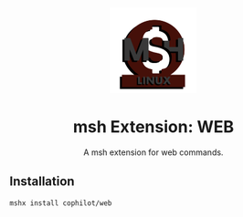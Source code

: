 <div align="center">
  <br />
  <img src="assets/logo.png" alt="mshLogo" width="30%"/>
  <h1>msh Extension: WEB</h1>
  <p>
    A msh extension for web commands.
  </p>
</div>

## Installation

```bash
mshx install cophilot/web
```
